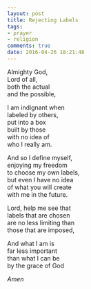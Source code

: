 ```yaml
---
layout: post
title: Rejecting Labels
tags:
- prayer
- religion 
comments: true
date: 2016-04-26 18:21:48
---
```


Almighty God,  
Lord of all,  
both the actual   
and the possible,

I am indignant when   
labeled by others,   
put into a box  
built by those  
with no idea of  
who I really am.

And so I define myself,  
enjoying my freedom  
to choose my own labels,  
but even I have no idea  
of what you will create  
with me in the future. 

Lord, help me see that  
labels that are chosen  
are no less limiting than   
those that are imposed,

And what I am is  
far less important  
than what I can be  
by the grace of God

*Amen*


